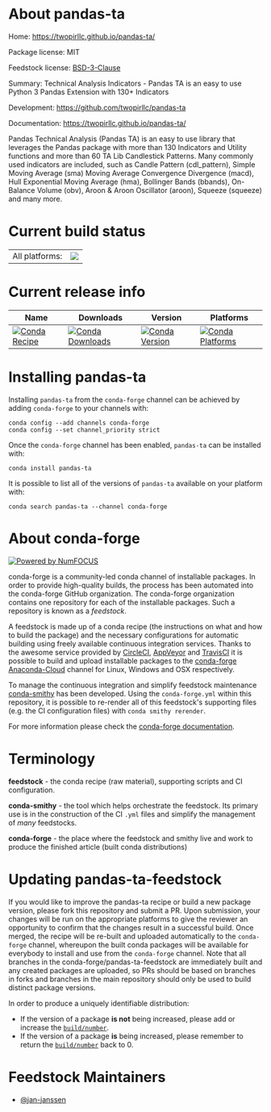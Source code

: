 About pandas-ta
===============

Home: https://twopirllc.github.io/pandas-ta/

Package license: MIT

Feedstock license: [BSD-3-Clause](https://github.com/conda-forge/pandas-ta-feedstock/blob/master/LICENSE.txt)

Summary: Technical Analysis Indicators - Pandas TA is an easy to use Python 3 Pandas Extension with 130+ Indicators

Development: https://github.com/twopirllc/pandas-ta

Documentation: https://twopirllc.github.io/pandas-ta/

Pandas Technical Analysis (Pandas TA) is an easy to use library that
leverages the Pandas package with more than 130 Indicators and
Utility functions and more than 60 TA Lib Candlestick Patterns. Many
commonly used indicators are included, such as Candle Pattern
(cdl_pattern), Simple Moving Average (sma) Moving Average Convergence
Divergence (macd), Hull Exponential Moving Average (hma), Bollinger
Bands (bbands), On-Balance Volume (obv), Aroon & Aroon Oscillator
(aroon), Squeeze (squeeze) and many more.


Current build status
====================


<table><tr><td>All platforms:</td>
    <td>
      <a href="https://dev.azure.com/conda-forge/feedstock-builds/_build/latest?definitionId=14048&branchName=master">
        <img src="https://dev.azure.com/conda-forge/feedstock-builds/_apis/build/status/pandas-ta-feedstock?branchName=master">
      </a>
    </td>
  </tr>
</table>

Current release info
====================

| Name | Downloads | Version | Platforms |
| --- | --- | --- | --- |
| [![Conda Recipe](https://img.shields.io/badge/recipe-pandas--ta-green.svg)](https://anaconda.org/conda-forge/pandas-ta) | [![Conda Downloads](https://img.shields.io/conda/dn/conda-forge/pandas-ta.svg)](https://anaconda.org/conda-forge/pandas-ta) | [![Conda Version](https://img.shields.io/conda/vn/conda-forge/pandas-ta.svg)](https://anaconda.org/conda-forge/pandas-ta) | [![Conda Platforms](https://img.shields.io/conda/pn/conda-forge/pandas-ta.svg)](https://anaconda.org/conda-forge/pandas-ta) |

Installing pandas-ta
====================

Installing `pandas-ta` from the `conda-forge` channel can be achieved by adding `conda-forge` to your channels with:

```
conda config --add channels conda-forge
conda config --set channel_priority strict
```

Once the `conda-forge` channel has been enabled, `pandas-ta` can be installed with:

```
conda install pandas-ta
```

It is possible to list all of the versions of `pandas-ta` available on your platform with:

```
conda search pandas-ta --channel conda-forge
```


About conda-forge
=================

[![Powered by NumFOCUS](https://img.shields.io/badge/powered%20by-NumFOCUS-orange.svg?style=flat&colorA=E1523D&colorB=007D8A)](http://numfocus.org)

conda-forge is a community-led conda channel of installable packages.
In order to provide high-quality builds, the process has been automated into the
conda-forge GitHub organization. The conda-forge organization contains one repository
for each of the installable packages. Such a repository is known as a *feedstock*.

A feedstock is made up of a conda recipe (the instructions on what and how to build
the package) and the necessary configurations for automatic building using freely
available continuous integration services. Thanks to the awesome service provided by
[CircleCI](https://circleci.com/), [AppVeyor](https://www.appveyor.com/)
and [TravisCI](https://travis-ci.com/) it is possible to build and upload installable
packages to the [conda-forge](https://anaconda.org/conda-forge)
[Anaconda-Cloud](https://anaconda.org/) channel for Linux, Windows and OSX respectively.

To manage the continuous integration and simplify feedstock maintenance
[conda-smithy](https://github.com/conda-forge/conda-smithy) has been developed.
Using the ``conda-forge.yml`` within this repository, it is possible to re-render all of
this feedstock's supporting files (e.g. the CI configuration files) with ``conda smithy rerender``.

For more information please check the [conda-forge documentation](https://conda-forge.org/docs/).

Terminology
===========

**feedstock** - the conda recipe (raw material), supporting scripts and CI configuration.

**conda-smithy** - the tool which helps orchestrate the feedstock.
                   Its primary use is in the construction of the CI ``.yml`` files
                   and simplify the management of *many* feedstocks.

**conda-forge** - the place where the feedstock and smithy live and work to
                  produce the finished article (built conda distributions)


Updating pandas-ta-feedstock
============================

If you would like to improve the pandas-ta recipe or build a new
package version, please fork this repository and submit a PR. Upon submission,
your changes will be run on the appropriate platforms to give the reviewer an
opportunity to confirm that the changes result in a successful build. Once
merged, the recipe will be re-built and uploaded automatically to the
`conda-forge` channel, whereupon the built conda packages will be available for
everybody to install and use from the `conda-forge` channel.
Note that all branches in the conda-forge/pandas-ta-feedstock are
immediately built and any created packages are uploaded, so PRs should be based
on branches in forks and branches in the main repository should only be used to
build distinct package versions.

In order to produce a uniquely identifiable distribution:
 * If the version of a package **is not** being increased, please add or increase
   the [``build/number``](https://docs.conda.io/projects/conda-build/en/latest/resources/define-metadata.html#build-number-and-string).
 * If the version of a package **is** being increased, please remember to return
   the [``build/number``](https://docs.conda.io/projects/conda-build/en/latest/resources/define-metadata.html#build-number-and-string)
   back to 0.

Feedstock Maintainers
=====================

* [@jan-janssen](https://github.com/jan-janssen/)

